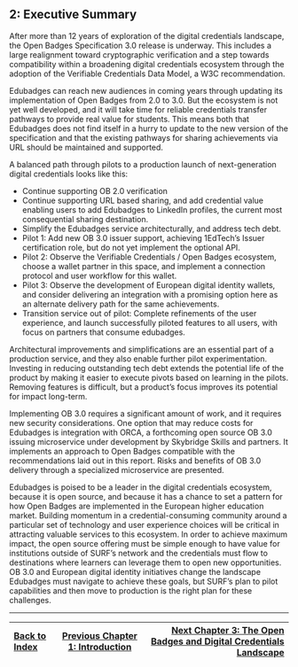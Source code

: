 ## 2: Executive Summary

After more than 12 years of exploration of the digital credentials landscape, the Open Badges Specification 3.0 release is underway. This includes a large realignment toward cryptographic verification and a step towards compatibility within a broadening digital credentials ecosystem through the adoption of the Verifiable Credentials Data Model, a W3C recommendation.

Edubadges can reach new audiences in coming years through updating its implementation of Open Badges from 2.0 to 3.0. But the ecosystem is not yet well developed, and it will take time for reliable credentials transfer pathways to provide real value for students. This means both that Edubadges does not find itself in a hurry to update to the new version of the specification and that the existing pathways for sharing achievements via URL should be maintained and supported.

A balanced path through pilots to a production launch of next-generation digital credentials looks like this:

*   Continue supporting OB 2.0 verification
*   Continue supporting URL based sharing, and add credential value enabling users to add Edubadges to LinkedIn profiles, the current most consequential sharing destination.
*   Simplify the Edubadges service architecturally, and address tech debt.
*   Pilot 1: Add new OB 3.0 issuer support, achieving 1EdTech’s Issuer certification role, but do not yet implement the optional API.
*   Pilot 2: Observe the Verifiable Credentials / Open Badges ecosystem, choose a wallet partner in this space, and implement a connection protocol and user workflow for this wallet.
*   Pilot 3: Observe the development of European digital identity wallets, and consider delivering an integration with a promising option here as an alternate delivery path for the same achievements.
*   Transition service out of pilot: Complete refinements of the user experience, and launch successfully piloted features to all users, with focus on partners that consume edubadges.

Architectural improvements and simplifications are an essential part of a production service, and they also enable further pilot experimentation. Investing in reducing outstanding tech debt extends the potential life of the product by making it easier to execute pivots based on learning in the pilots. Removing features is difficult, but a product’s focus improves its potential for impact long-term.

Implementing OB 3.0 requires a significant amount of work, and it requires new security considerations. One option that may reduce costs for Edubadges is integration with ORCA, a forthcoming open source OB 3.0 issuing microservice under development by Skybridge Skills and partners. It implements an approach to Open Badges compatible with the recommendations laid out in this report. Risks and benefits of OB 3.0 delivery through a specialized microservice are presented.

Edubadges is poised to be a leader in the digital credentials ecosystem, because it is open source, and because it has a chance to set a pattern for how Open Badges are implemented in the European higher education market. Building momentum in a credential-consuming community around a particular set of technology and user experience choices will be critical in attracting valuable services to this ecosystem. In order to achieve maximum impact, the open source offering must be simple enough to have value for institutions outside of SURF’s network and the credentials must flow to destinations where learners can leverage them to open new opportunities. OB 3.0 and European digital identity initiatives change the landscape Edubadges must navigate to achieve these goals, but SURF’s plan to pilot capabilities and then move to production is the right plan for these challenges.

---

| [Back to Index](ob3-edubadges/README.md)   | [Previous Chapter 1: Introduction](ob3-edubadges/10-introduction.md)     | [Next Chapter 3: The Open Badges and Digital Credentials Landscape](ob3-edubadges/30-the-open-badges-and-digital-credentials-landscape.md) |
| :--- | :---: | ---: |
